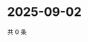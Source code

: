 # 2025-09-02

共 0 条

<!-- BEGIN ZHIHUQUESTIONS -->
<!-- 最后更新时间 Tue Sep 02 2025 00:13:11 GMT+0800 (China Standard Time) -->

<!-- END ZHIHUQUESTIONS -->
